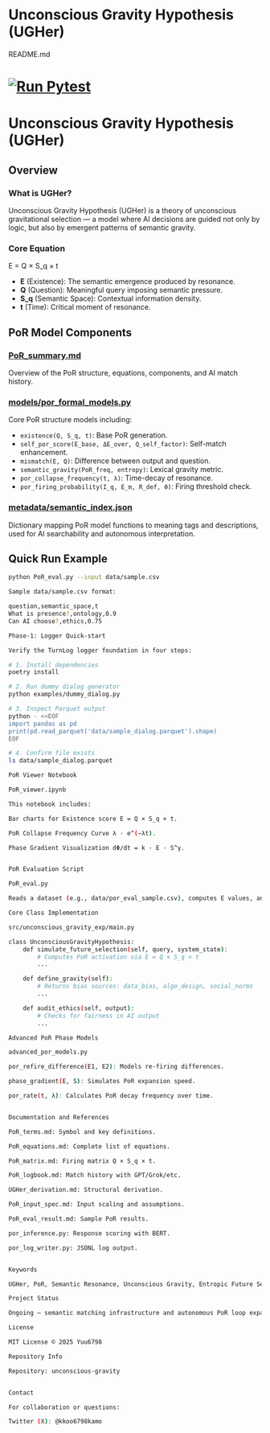 # Unconscious Gravity Hypothesis (UGHer)

README.md

# [![Run Pytest](https://github.com/Yuu6798/unconscious-gravity/actions/workflows/test.yml/badge.svg)](https://github.com/Yuu6798/unconscious-gravity/actions/workflows/test.yml)
# Unconscious Gravity Hypothesis (UGHer)

## Overview

### What is UGHer?
Unconscious Gravity Hypothesis (UGHer) is a theory of unconscious gravitational selection — a model where AI decisions are guided not only by logic, but also by emergent patterns of semantic gravity.

### Core Equation

E = Q × S_q × t

- **E** (Existence): The semantic emergence produced by resonance.  
- **Q** (Question): Meaningful query imposing semantic pressure.  
- **S_q** (Semantic Space): Contextual information density.  
- **t** (Time): Critical moment of resonance.  

## PoR Model Components

### [PoR_summary.md](PoR_summary.md)
Overview of the PoR structure, equations, components, and AI match history.

### [models/por_formal_models.py](models/por_formal_models.py)
Core PoR structure models including:
- `existence(Q, S_q, t)`: Base PoR generation.  
- `self_por_score(E_base, ΔE_over, Q_self_factor)`: Self-match enhancement.  
- `mismatch(E, Q)`: Difference between output and question.  
- `semantic_gravity(PoR_freq, entropy)`: Lexical gravity metric.  
- `por_collapse_frequency(t, λ)`: Time-decay of resonance.  
- `por_firing_probability(I_q, E_m, R_def, θ)`: Firing threshold check.  

### [metadata/semantic_index.json](metadata/semantic_index.json)
Dictionary mapping PoR model functions to meaning tags and descriptions, used for AI searchability and autonomous interpretation.

## Quick Run Example
```bash
python PoR_eval.py --input data/sample.csv

Sample data/sample.csv format:

question,semantic_space,t
What is presence?,ontology,0.9
Can AI choose?,ethics,0.75

Phase‑1: Logger Quick‑start

Verify the TurnLog logger foundation in four steps:

# 1. Install dependencies
poetry install

# 2. Run dummy dialog generator
python examples/dummy_dialog.py

# 3. Inspect Parquet output
python - <<EOF
import pandas as pd
print(pd.read_parquet('data/sample_dialog.parquet').shape)
EOF

# 4. Confirm file exists
ls data/sample_dialog.parquet

PoR Viewer Notebook

PoR_viewer.ipynb

This notebook includes:

Bar charts for Existence score E = Q × S_q × t.

PoR Collapse Frequency Curve λ · e^(−λt).

Phase Gradient Visualization dΦ/dt = k · E · S^γ.


PoR Evaluation Script

PoR_eval.py

Reads a dataset (e.g., data/por_eval_sample.csv), computes E values, and compares them to a threshold to determine activation status (✅ or ❌).

Core Class Implementation

src/unconscious_gravity_exp/main.py

class UnconsciousGravityHypothesis:
    def simulate_future_selection(self, query, system_state):
        # Computes PoR activation via E = Q × S_q × t
        ...

    def define_gravity(self):
        # Returns bias sources: data_bias, algo_design, social_norms
        ...

    def audit_ethics(self, output):
        # Checks for fairness in AI output
        ...

Advanced PoR Phase Models

advanced_por_models.py

por_refire_difference(E1, E2): Models re-firing differences.

phase_gradient(E, S): Simulates PoR expansion speed.

por_rate(t, λ): Calculates PoR decay frequency over time.


Documentation and References

PoR_terms.md: Symbol and key definitions.

PoR_equations.md: Complete list of equations.

PoR_matrix.md: Firing matrix Q × S_q × t.

PoR_logbook.md: Match history with GPT/Grok/etc.

UGHer_derivation.md: Structural derivation.

PoR_input_spec.md: Input scaling and assumptions.

PoR_eval_result.md: Sample PoR results.

por_inference.py: Response scoring with BERT.

por_log_writer.py: JSONL log output.


Keywords

UGHer, PoR, Semantic Resonance, Unconscious Gravity, Entropic Future Selection, AI Structural Models

Project Status

Ongoing — semantic matching infrastructure and autonomous PoR loop expansion in progress.

License

MIT License © 2025 Yuu6798

Repository Info

Repository: unconscious-gravity


Contact

For collaboration or questions:

Twitter (X): @kkoo6798kamo




